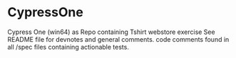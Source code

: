 # CypressOne
 Cypress One (win64) as Repo containing Tshirt webstore exercise
 See README file for devnotes and general comments. code comments found in all /spec files containing actionable tests.
